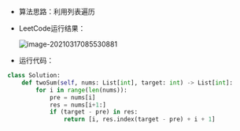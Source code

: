 * 算法思路：利用列表遍历

* LeetCode运行结果：

  ![image-20210317085530881](D:%5Cqq_files%5C20_21_2_%E8%AF%BE%E7%A8%8B%E5%AD%A6%E4%B9%A0%5C%E7%AE%97%E6%B3%95%E5%88%86%E6%9E%90%5Chomework%5C1.png)

* 运行代码：

```python
class Solution:
    def twoSum(self, nums: List[int], target: int) -> List[int]:
        for i in range(len(nums)):
            pre = nums[i]
            res = nums[i+1:]
            if (target - pre) in res:
                return [i, res.index(target - pre) + i + 1]
```

